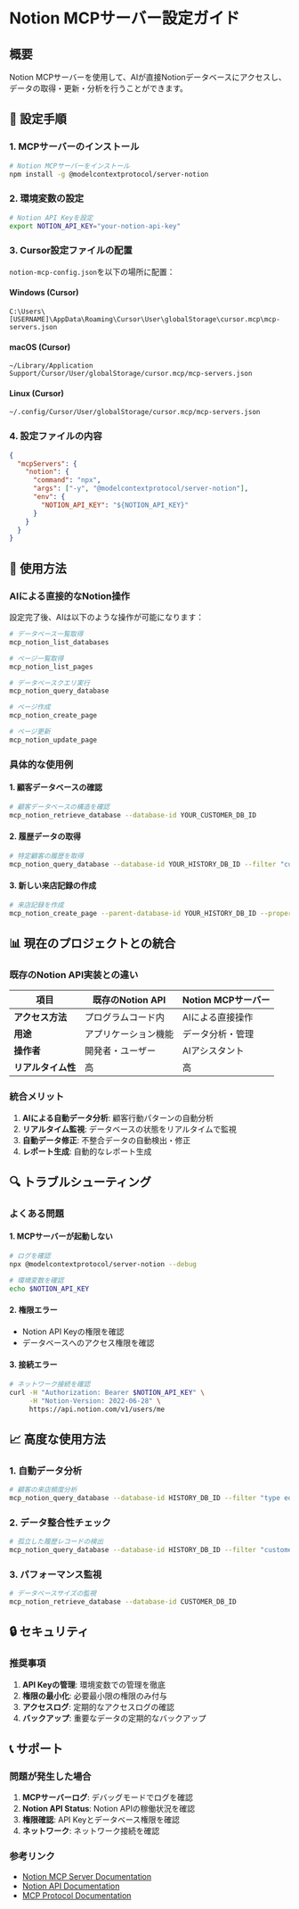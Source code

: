# Notion MCPサーバー設定ガイド

## 概要

Notion MCPサーバーを使用して、AIが直接Notionデータベースにアクセスし、データの取得・更新・分析を行うことができます。

## 🚀 設定手順

### 1. MCPサーバーのインストール

```bash
# Notion MCPサーバーをインストール
npm install -g @modelcontextprotocol/server-notion
```

### 2. 環境変数の設定

```bash
# Notion API Keyを設定
export NOTION_API_KEY="your-notion-api-key"
```

### 3. Cursor設定ファイルの配置

`notion-mcp-config.json`を以下の場所に配置：

#### Windows (Cursor)
```
C:\Users\[USERNAME]\AppData\Roaming\Cursor\User\globalStorage\cursor.mcp\mcp-servers.json
```

#### macOS (Cursor)
```
~/Library/Application Support/Cursor/User/globalStorage/cursor.mcp/mcp-servers.json
```

#### Linux (Cursor)
```
~/.config/Cursor/User/globalStorage/cursor.mcp/mcp-servers.json
```

### 4. 設定ファイルの内容

```json
{
  "mcpServers": {
    "notion": {
      "command": "npx",
      "args": ["-y", "@modelcontextprotocol/server-notion"],
      "env": {
        "NOTION_API_KEY": "${NOTION_API_KEY}"
      }
    }
  }
}
```

## 🔧 使用方法

### AIによる直接的なNotion操作

設定完了後、AIは以下のような操作が可能になります：

```bash
# データベース一覧取得
mcp_notion_list_databases

# ページ一覧取得
mcp_notion_list_pages

# データベースクエリ実行
mcp_notion_query_database

# ページ作成
mcp_notion_create_page

# ページ更新
mcp_notion_update_page
```

### 具体的な使用例

#### 1. 顧客データベースの確認
```bash
# 顧客データベースの構造を確認
mcp_notion_retrieve_database --database-id YOUR_CUSTOMER_DB_ID
```

#### 2. 履歴データの取得
```bash
# 特定顧客の履歴を取得
mcp_notion_query_database --database-id YOUR_HISTORY_DB_ID --filter "customer_id equals CUSTOMER_ID"
```

#### 3. 新しい来店記録の作成
```bash
# 来店記録を作成
mcp_notion_create_page --parent-database-id YOUR_HISTORY_DB_ID --properties '{"type": "来店", "customer_id": "CUSTOMER_ID", "date": "2024-01-15"}'
```

## 📊 現在のプロジェクトとの統合

### 既存のNotion API実装との違い

| 項目 | 既存のNotion API | Notion MCPサーバー |
|------|------------------|-------------------|
| **アクセス方法** | プログラムコード内 | AIによる直接操作 |
| **用途** | アプリケーション機能 | データ分析・管理 |
| **操作者** | 開発者・ユーザー | AIアシスタント |
| **リアルタイム性** | 高 | 高 |

### 統合メリット

1. **AIによる自動データ分析**: 顧客行動パターンの自動分析
2. **リアルタイム監視**: データベースの状態をリアルタイムで監視
3. **自動データ修正**: 不整合データの自動検出・修正
4. **レポート生成**: 自動的なレポート生成

## 🔍 トラブルシューティング

### よくある問題

#### 1. MCPサーバーが起動しない
```bash
# ログを確認
npx @modelcontextprotocol/server-notion --debug

# 環境変数を確認
echo $NOTION_API_KEY
```

#### 2. 権限エラー
- Notion API Keyの権限を確認
- データベースへのアクセス権限を確認

#### 3. 接続エラー
```bash
# ネットワーク接続を確認
curl -H "Authorization: Bearer $NOTION_API_KEY" \
     -H "Notion-Version: 2022-06-28" \
     https://api.notion.com/v1/users/me
```

## 📈 高度な使用方法

### 1. 自動データ分析

```bash
# 顧客の来店頻度分析
mcp_notion_query_database --database-id HISTORY_DB_ID --filter "type equals 来店" --sorts "date descending"
```

### 2. データ整合性チェック

```bash
# 孤立した履歴レコードの検出
mcp_notion_query_database --database-id HISTORY_DB_ID --filter "customer_id is empty"
```

### 3. パフォーマンス監視

```bash
# データベースサイズの監視
mcp_notion_retrieve_database --database-id CUSTOMER_DB_ID
```

## 🔒 セキュリティ

### 推奨事項

1. **API Keyの管理**: 環境変数での管理を徹底
2. **権限の最小化**: 必要最小限の権限のみ付与
3. **アクセスログ**: 定期的なアクセスログの確認
4. **バックアップ**: 重要なデータの定期的なバックアップ

## 📞 サポート

### 問題が発生した場合

1. **MCPサーバーログ**: デバッグモードでログを確認
2. **Notion API Status**: Notion APIの稼働状況を確認
3. **権限確認**: API Keyとデータベース権限を確認
4. **ネットワーク**: ネットワーク接続を確認

### 参考リンク

- [Notion MCP Server Documentation](https://github.com/modelcontextprotocol/server-notion)
- [Notion API Documentation](https://developers.notion.com/)
- [MCP Protocol Documentation](https://modelcontextprotocol.io/) 